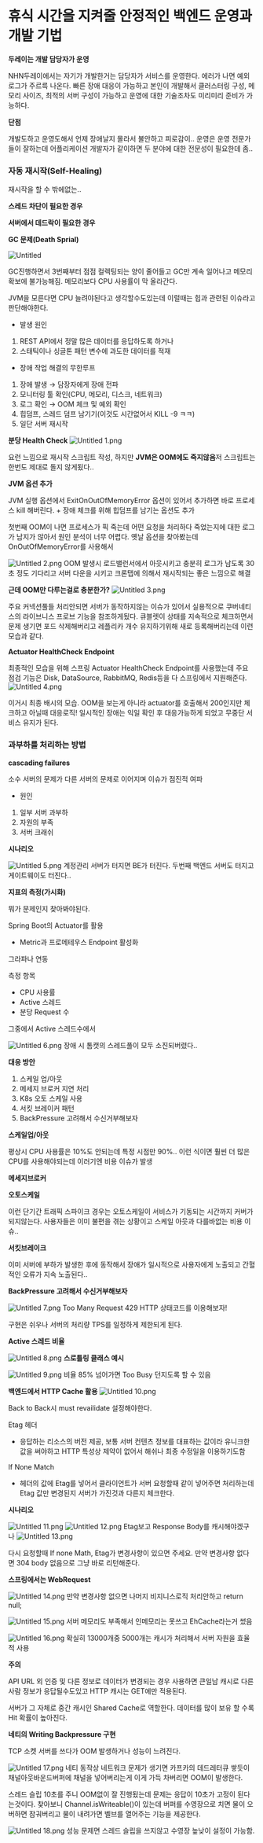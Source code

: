 # 휴식 시간을 지켜줄 안정적인 백엔드 운영과 개발 기법

**두레이는 개발 담당자가 운영**

NHN두레이에서는 자기가 개발한거는 담당자가 서비스를 운영한다. 에러가 나면 예외 로그가 주르륵 나온다. 빠른 장애 대응이 가능하고 본인이 개발해서 클러스터링 구성, 메모리 사이즈, 최적의 서버 구성이 가능하고 운영에 대한 기술조차도 미리미리 준비가 가능하다.

**단점**

개발도하고 운영도해서 언제 장애날지 몰라서 불안하고 피로감이.. 운영은 운영 전문가들이 잘하는데 어플리케이션 개발자가 같이하면 두 분야에 대한 전문성이 필요한데 좀..

### **자동 재시작(Self-Healing)**

재시작을 할 수 밖에없는..

**스레드 차단이 필요한 경우**

**서버에서 데드락이 필요한 경우**

**GC 문제(Death Sprial)**

![Untitled](Untitled.png)

GC진행하면서 3번째부터 점점 컬렉팅되는 양이 줄어들고 GC만 계속 일어나고 메모리 확보에 불가능해짐. 메모리보다 CPU 사용률이 막 올라간다.

JVM을 모른다면 CPU 늘려야된다고 생각할수도있는데 이럴때는 힙과 관련된 이슈라고 판단해야한다.

- 발생 원인
1. REST API에서 정말 많은 데이터를 응답하도록 하거나
2. 스태틱이나 싱글톤 패턴 변수에 과도한 데이터를 적재

- 장애 작업 해결의 무한루프
1. 장애 발생 → 담장자에게 장애 전파
2. 모니터링 툴 확인(CPU, 메모리, 디스크, 네트워크)
3. 로그 확인 → OOM 체크 및 예외 확인
4. 힙덤프, 스레드 덤프 남기기(이것도 시간없어서 KILL -9 ㅋㅋ)
5. 일단 서버 재시작

**분당 Health Check**
![Untitled 1.png](Untitled%201.png)

요런 느낌으로 재시작 스크립트 작성, 하지만 **JVM은 OOM에도 죽지않음**저 스크립트는 한번도 제대로 돌지 않게됬다..

**JVM 옵션 추가**

JVM 실행 옵션에서 ExitOnOutOfMemoryError 옵션이 있어서 추가하면 바로 프로세스 kill 해버린다. + 장애 체크를 위해 힙덤프를 남기는 옵션도 추가

첫번째 OOM이 나면 프로세스가 픽 죽는데 어떤 요청을 처리하다 죽었는지에 대한 로그가 남지가 않아서 원인 분석이 너무 어렵다. 옛날 옵션을 찾아봤는데 OnOutOfMemoryError를 사용해서

![Untitled 2.png](Untitled%202.png)
OOM 발생시 로드밸런서에서 아웃시키고 충분히 로그가 남도록 30초 정도 기다리고 서버 다운을 시키고 크론탭에 의해서 재시작되는 좋은 느낌으로 해결

**근데 OOM만 다루는걸로 충분한가?**
![Untitled 3.png](Untitled%203.png)

주요 커넥션풀들 처리안되면 서버가 동작하지않는 이슈가 있어서 실용적으로 쿠버네티스의 라이브니스 프로브 기능을 참조하게됬다. 큐블렛이 상태를 지속적으로 체크하면서 문제 생기면 포드 삭제해버리고 레플리카 개수 유지하기위해 새로 등록해버리는데 이런 모습과 같다.

**Actuator HealthCheck Endpoint**

최종적인 모습을 위해 스프링 Actuator HealthCheck Endpoint를 사용했는데 주요 점검 기능은 Disk, DataSource, RabbitMQ, Redis등을 다 스프링에서 지원해준다.
![Untitled 4.png](Untitled%204.png)

이거시 최종 배시의 모습. OOM을 보는게 아니라 actuator를 호출해서 200인지만 체크하고 아닐때 대응로직! 일시적인 장애는 익일 확인 후 대응가능하게 되었고 무중단 서비스 유지가 된다.

### **과부하를 처리하는 방법**

**cascading failures**

소수 서버의 문제가 다른 서버의 문제로 이어지며 이슈가 점진적 여파

- 원인
1. 일부 서버 과부하
2. 자원의 부족
3. 서버 크래쉬

**시나리오**

![Untitled 5.png](Untitled%205.png)
계정관리 서버가 터지면 BE가 터진다. 두번째 백엔드 서버도 터지고 게이트웨이도 터진다..

**지표의 측정(가시화)**

뭐가 문제인지 찾아봐야된다.

Spring Boot의 Actuator를 활용

- Metric과 프로메테우스 Endpoint 활성화

그라파나 연동

측정 항목

- CPU 사용률
- Active 스레드
- 분당 Request 수

그중에서 Active 스레드수에서

![Untitled 6.png](Untitled%206.png)
장애 시 톰캣의 스레드풀이 모두 소진되버렸다..

**대응 방안**

1. 스케일 업/아웃
2. 메세지 브로커 지연 처리
3. K8s 오토 스케일 사용
4. 서킷 브레이커 패턴
5. BackPressure 고려해서 수신거부해보자

**스케일업/아웃**

평상시 CPU 사용률은 10%도 안되는데 특정 시점만 90%.. 이런 식이면 훨씬 더 많은 CPU를 사용해야되는데 이러기엔 비용 이슈가 발생

**메세지브로커**

**오토스케일**

이런 단기간 트래픽 스파이크 경우는 오토스케일이 서비스가 기동되는 시간까지 커버가 되지않는다. 사용자들은 이미 불편을 겪는 상황이고 스케일 아웃과 다를바없는 비용 이슈..

**서킷브레이크**

이미 서버에 부하가 발생한 후에 동작해서 장애가 일시적으로 사용자에게 노출되고 간혈적인 오류가 지속 노출된다..

**BackPressure 고려해서 수신거부해보자**

![Untitled 7.png](Untitled%207.png)
Too Many Request 429 HTTP 상태코드를 이용해보자!

구현은 쉬우나 서버의 처리량 TPS를 일정하게 제한되게 된다.

**Active 스레드 비율**

![Untitled 8.png](Untitled%208.png)
**스로틀링 클래스 예시**

![Untitled 9.png](Untitled%209.png)
비율 85% 넘어가면 Too Busy 던지도록 할 수 있음

**백엔드에서 HTTP Cache 활용**
![Untitled 10.png](Untitled%2010.png)

Back to Back시 must revailidate 설정해야한다.

Etag 헤더

- 응답하는 리소스의 버전 제공, 보통 서버 컨텐츠 정보를 대표하는 값이라 유니크한 값을 써야하고 HTTP 특성상 제약이 없어서 해쉬나 최종 수정일을 이용하기도함

If None Match

- 헤더의 값에 Etag를 넣어서 클라이언트가 서버 요청할때 같이 넣어주면 처리하는데 Etag 값만 변경된지 서버가 가진것과 다른지 체크한다.

**시나리오**

![Untitled 11.png](Untitled%2011.png)
![Untitled 12.png](Untitled%2012.png)
Etag보고 Response Body를 캐시해야겠구나
![Untitled 13.png](Untitled%2013.png)

다시 요청할때 If none Math, Etag가 변경사항이 있으면 주세요. 만약 변경사항 없다면 304 body 없음으로 그냥 바로 리턴해준다.

**스프링에서는 WebRequest**

![Untitled 14.png](Untitled%2014.png)
만약 변경사항 없으면 나머지 비지니스로직 처리안하고 return null;

![Untitled 15.png](Untitled%2015.png)
서버 메모리도 부족해서 인메모리는 못쓰고 EhCache라는거 썼음

![Untitled 16.png](Untitled%2016.png)
확실히 13000개중 5000개는 캐시가 처리해서 서버 자원을 효율적 사용

**주의**

API URL 외 인증 및 다른 정보로 데이터가 변경되는 경우 사용하면 큰일남 캐시로 다른 사람 정보가 응답될수도있고 HTTP 캐시는 GET에만 적용된다.

서버가 그 자체로 중간 캐시인 Shared Cache로 역할한다. 데이터를 많이 보유 할 수록 Hit 확률이 높아진다.

**네티의 Writing Backpressure 구현**

TCP 소켓 서버를 쓰다가 OOM 발생하거나 성능이 느려진다.

![Untitled 17.png](Untitled%2017.png)
네티 동작상 네트워크 문제가 생기면 카프카의 데드레터큐 쌓듯이 채널아웃바운드버퍼에 채널을 넣어버리는게 이게 가득 차버리면 OOM이 발생한다.

스레드 슬립 10초를 주니 OOM없이 잘 진행됬는데 문제는 응답이 10초가 고정이 된다는것이다. 찾아보니 Channel.isWriteable()이 있는데 버퍼를 수영장으로 치면 물이 오버하면 잠궈버리고 물이 내려가면 벨브를 열어주는 기능을 제공한다.

![Untitled 18.png](Untitled%2018.png)
성능 문제면 스레드 슬립을 쓰지않고 수영장 높낮이 설정이 가능함.